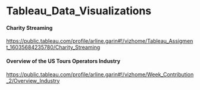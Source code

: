 # Tableau_Data_Visualizations

#### Charity Streaming 

https://public.tableau.com/profile/arline.garin#!/vizhome/Tableau_Assigment_16035684235780/Charity_Streaming 

#### Overview of the US Tours Operators Industry 

https://public.tableau.com/profile/arline.garin#!/vizhome/Week_Contribution_2/Overview_Industry 
